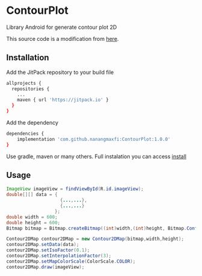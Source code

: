 # ContourPlot
Library Android for generate contour plot 2D

This source code is a modification from [here](https://github.com/piotrdzwiniel/Contour2DPlot).

## Installation

Add the JitPack repository to your build file
```bash
allprojects {
  repositories {
    ...
    maven { url 'https://jitpack.io' }
  }
}
```

Add the dependency
```bash
dependencies {
    implementation 'com.github.nanangmaxfi:ContourPlot:1.0.0'
}
```

Use gradle, maven or many others. Full instalation you can access [install](https://jitpack.io/#nanangmaxfi/ContourPlot/1.0.0)

## Usage

```java
ImageView imageView = findViewById(R.id.imageView);
double[][] data = {
                    {...,...},
                    {...,...}
                  };
double width = 600;
double height = 600;
Bitmap bitmap = Bitmap.createBitmap((int)width,(int)height, Bitmap.Config.ARGB_8888);

Contour2DMap contour2DMap = new Contour2DMap(bitmap,width,height);
contour2DMap.setData(data);
contour2DMap.setIsoFactor(0.1);
contour2DMap.setInterpolationFactor(3);
contour2DMap.setMapColorScale(ColorScale.COLOR);
contour2DMap.draw(imageView);
```
